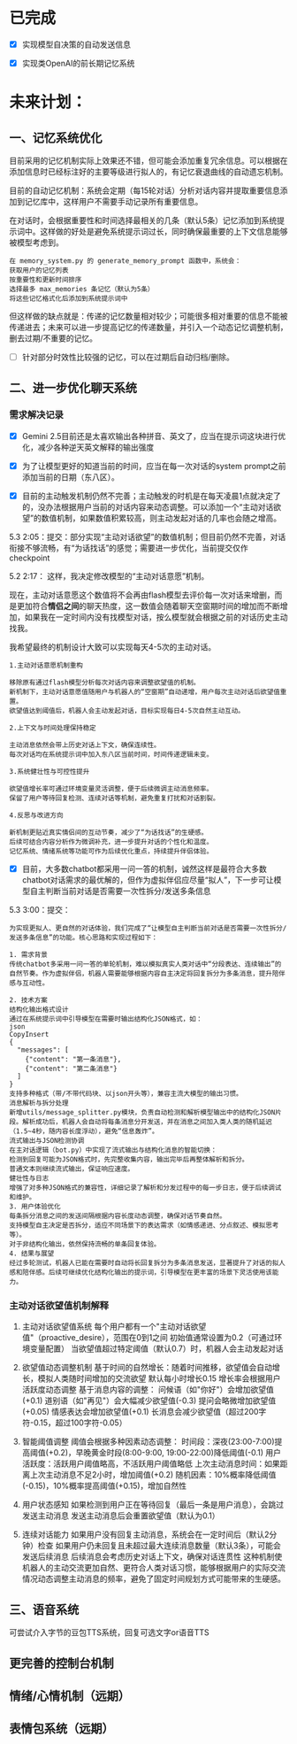 # 已完成
- [x] 实现模型自决策的自动发送信息
- [x] 实现类OpenAI的前长期记忆系统



# 未来计划：
## 一、记忆系统优化
目前采用的记忆机制实际上效果还不错，但可能会添加重复冗余信息。可以根据在添加信息时已经标注好的主要等级进行拟人的，有记忆衰退曲线的自动遗忘机制。

目前的自动记忆机制：系统会定期（每15轮对话）分析对话内容并提取重要信息添加到记忆库中，这样用户不需要手动记录所有重要信息。

在对话时，会根据重要性和时间选择最相关的几条（默认5条）记忆添加到系统提示词中。这样做的好处是避免系统提示词过长，同时确保最重要的上下文信息能够被模型考虑到。

```
在 memory_system.py 的 generate_memory_prompt 函数中，系统会：
获取用户的记忆列表
按重要性和更新时间排序
选择最多 max_memories 条记忆（默认为5条）
将这些记忆格式化后添加到系统提示词中
```

但这样做的缺点就是：传递的记忆数量相对较少；可能很多相对重要的信息不能被传递进去；未来可以进一步提高记忆的传递数量，并引入一个动态记忆调整机制，删去过期/不重要的记忆。

- [ ] 针对部分时效性比较强的记忆，可以在过期后自动归档/删除。


## 二、进一步优化聊天系统

### 需求解决记录

- [x] Gemini 2.5目前还是太喜欢输出各种拼音、英文了，应当在提示词这块进行优化，减少各种逆天英文解释的输出强度

- [x] 为了让模型更好的知道当前的时间，应当在每一次对话的system prompt之前添加当前的日期（东八区）。

- [x] 目前的主动触发机制仍然不完善；主动触发的时机是在每天凌晨1点就决定了的，没办法根据用户当前的对话内容来动态调整。可以添加一个“主动对话欲望”的数值机制，如果数值积累较高，则主动发起对话的几率也会随之增高。

5.3 2:05：提交：部分实现“主动对话欲望”的数值机制；但目前仍然不完善，对话衔接不够流畅，有“为话找话”的感觉；需要进一步优化，当前提交仅作checkpoint

5.2 2:17：
这样，我决定修改模型的“主动对话意愿”机制。

现在，主动对话意愿这个数值将不会再由flash模型去评价每一次对话来增删，而是更加符合**情侣之间**的聊天热度，这一数值会随着聊天空窗期时间的增加而不断增加，如果我在一定时间内没有找模型对话，按么模型就会根据之前的对话历史主动找我。

我希望最终的机制设计大致可以实现每天4-5次的主动对话。
```
1.主动对话意愿机制重构

移除原有通过flash模型分析每次对话内容来调整欲望值的机制。
新机制下，主动对话意愿值随用户与机器人的“空窗期”自动递增，用户每次主动对话后欲望值重置。
欲望值达到阈值后，机器人会主动发起对话，目标实现每日4-5次自然主动互动。

2.上下文与时间处理保持稳定

主动消息依然会带上历史对话上下文，确保连续性。
每次对话均在系统提示词中加入东八区当前时间，时间传递逻辑未变。

3.系统健壮性与可控性提升

欲望值增长率可通过环境变量灵活调整，便于后续微调主动消息频率。
保留了用户等待回复检测、连续对话等机制，避免重复打扰和对话割裂。

4.反思与改进方向

新机制更贴近真实情侣间的互动节奏，减少了“为话找话”的生硬感。
后续可结合内容分析作为微调补充，进一步提升对话的个性化和温度。
记忆系统、情绪系统等功能可作为后续优化重点，持续提升伴侣体验。
```

- [x] 目前，大多数chatbot都采用一问一答的机制，诚然这样是最符合大多数chatbot对话需求的最优解的，但作为虚拟伴侣应尽量“拟人”，下一步可让模型自主判断当前对话是否需要一次性拆分/发送多条信息

5.3 3:00：提交：
```
为实现更拟人、更自然的对话体验，我们完成了“让模型自主判断当前对话是否需要一次性拆分/发送多条信息”的功能。核心思路和实现过程如下：

1. 需求背景
传统chatbot多采用一问一答的单轮机制，难以模拟真实人类对话中“分段表达、连续输出”的自然节奏。作为虚拟伴侣，机器人需要能够根据内容自主决定将回复拆分为多条消息，提升陪伴感与互动性。

2. 技术方案
结构化输出格式设计
通过在系统提示词中引导模型在需要时输出结构化JSON格式，如：
json
CopyInsert
{
  "messages": [
    {"content": "第一条消息"},
    {"content": "第二条消息"}
  ]
}
支持多种格式（带/不带代码块、以json开头等），兼容主流大模型的输出习惯。
消息解析与拆分处理
新增utils/message_splitter.py模块，负责自动检测和解析模型输出中的结构化JSON片段。解析成功后，机器人会自动将每条消息分开发送，并在消息之间加入类人类的随机延迟（1.5~4秒，随内容长度浮动），避免“信息轰炸”。
流式输出与JSON检测协调
在主对话逻辑（bot.py）中实现了流式输出与结构化消息的智能切换：
检测到回复可能为JSON格式时，先完整收集内容，输出完毕后再整体解析和拆分。
普通文本则继续流式输出，保证响应速度。
健壮性与日志
增强了对多种JSON格式的兼容性，详细记录了解析和分发过程中的每一步日志，便于后续调试和维护。
3. 用户体验优化
每条拆分消息之间的发送间隔根据内容长度动态调整，确保对话节奏自然。
支持模型自主决定是否拆分，适应不同场景下的表达需求（如情感递进、分点叙述、模拟思考等）。
对于非结构化输出，依然保持流畅的单条回复体验。
4. 结果与展望
经过多轮测试，机器人已能在需要时自动将长回复拆分为多条消息发送，显著提升了对话的拟人感和陪伴感。后续可继续优化结构化输出的提示词，引导模型在更丰富的场景下灵活使用该能力。
```

### 主动对话欲望值机制解释

1. 主动对话欲望值系统
每个用户都有一个"主动对话欲望值"（proactive_desire），范围在0到1之间
初始值通常设置为0.2（可通过环境变量配置）
当欲望值超过特定阈值（默认0.7）时，机器人会主动发起对话

2. 欲望值动态调整机制
基于时间的自然增长：随着时间推移，欲望值会自动增长，模拟人类随时间增加的交流欲望
默认每小时增长0.15
增长率会根据用户活跃度动态调整
基于消息内容的调整：
问候语（如"你好"）会增加欲望值(+0.1)
道别语（如"再见"）会大幅减少欲望值(-0.3)
提问会略微增加欲望值(+0.05)
情感表达会增加欲望值(+0.1)
长消息会减少欲望值（超过200字符-0.15，超过100字符-0.05）

3. 智能阈值调整
阈值会根据多种因素动态调整：
时间段：深夜(23:00-7:00)提高阈值(+0.2)，早晚黄金时段(8:00-9:00, 19:00-22:00)降低阈值(-0.1)
用户活跃度：活跃用户阈值略高，不活跃用户阈值略低
上次主动消息时间：如果距离上次主动消息不足2小时，增加阈值(+0.2)
随机因素：10%概率降低阈值(-0.15)，10%概率提高阈值(+0.15)，增加自然性

4. 用户状态感知
如果检测到用户正在等待回复（最后一条是用户消息），会跳过发送主动消息
发送主动消息后会重置欲望值（默认为0.1）

5. 连续对话能力
如果用户没有回复主动消息，系统会在一定时间后（默认2分钟）检查
如果用户仍未回复且未超过最大连续消息数量（默认3条），可能会发送后续消息
后续消息会考虑历史对话上下文，确保对话连贯性
这种机制使机器人的主动交流更加自然、更符合人类对话习惯，能够根据用户的实际交流情况动态调整主动消息的频率，避免了固定时间规划方式可能带来的生硬感。



## 三、语音系统
可尝试介入字节的豆包TTS系统，回复可选文字or语音TTS


## 更完善的控制台机制

## 情绪/心情机制（远期）

## 表情包系统（远期）

